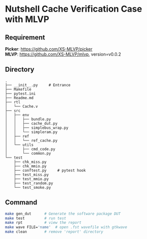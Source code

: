 # Nutshell Cache Verification Case with MLVP

## Requirement
**Picker**: https://github.com/XS-MLVP/picker  
**MLVP**: https://github.com/XS-MLVP/mlvp, version=v0.0.2

## Directory
```
.
├── __init__.py     # Entrance
├── Makefile
├── pytest.ini
├── Readme.md
├── rtl
│   └── Cache.v
├── src
│   ├── env
│   │   ├── bundle.py
│   │   ├── cache_dut.py
│   │   ├── simplebus_wrap.py
│   │   └── simpleram.py
│   ├── ref
│   │   └── ref_cache.py
│   └── utils
│       ├── cmd_code.py
│       └── common.py
└── test
    ├── chk_miss.py
    ├── chk_mmio.py
    ├── conftest.py     # pytest hook
    ├── test_miss.py
    ├── test_mmio.py
    ├── test_random.py
    └── test_smoke.py
```

## Command
```bash
make gen_dut      # Generate the software package DUT
make test         # run test
make rpt          # view the report
make wave FILE='name'  # open .fst wavefile with gtkwave
make clean        # remove 'report' directory
```